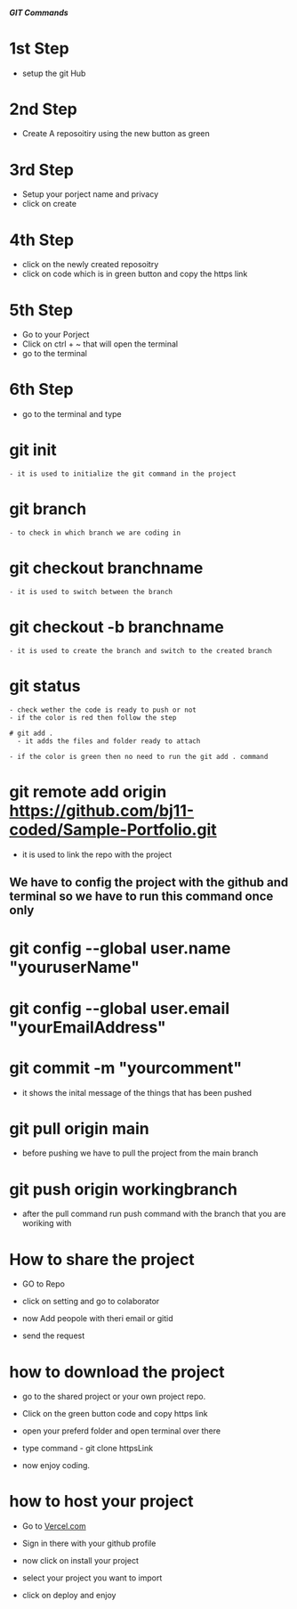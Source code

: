 #####                GIT Commands

# 1st Step 
 - setup the git Hub

# 2nd Step 
 - Create A reposoitiry using the new button as green

# 3rd Step 
 - Setup your porject name and privacy 
 - click on create

# 4th Step
  - click on the newly created reposoitry
  - click on code which is in green button and copy the https link


# 5th Step 
  - Go to your Porject 
  - Click on ctrl + ~ that will open the terminal 
  - go to the terminal 

# 6th Step
  - go to the terminal and type

  # git init   
    - it is used to initialize the git command in the project

  # git branch 
    - to check in which branch we are coding in

  # git checkout branchname
    - it is used to switch between the branch

  # git checkout -b branchname
    - it is used to create the branch and switch to the created branch 

  # git status
    - check wether the code is ready to push or not 
    - if the color is red then follow the step 

    # git add .
      - it adds the files and folder ready to attach 

    - if the color is green then no need to run the git add . command

  # git remote add origin https://github.com/bj11-coded/Sample-Portfolio.git
   - it is used to link the repo with the project

## We have to config the project with the github and terminal so we have to run this command once only 

   # git config --global user.name "youruserName"
   # git config --global user.email "yourEmailAddress"


   # git commit -m "yourcomment"
   - it shows the inital message of the things that has been pushed

   # git pull origin main 
   - before pushing we have to pull the project from the main branch 

   # git push origin workingbranch 
   - after the pull command run push command with the branch that you are woriking with



# How to share the project
 - GO to Repo

 - click on setting and go to colaborator

 - now Add peopole with theri email or gitid

 - send the request




 # how to download the project

 - go to the shared project or your own project repo.

 - Click on the green button code and copy https link

 - open your preferd folder and open terminal over there

 - type command -  git clone httpsLink

 - now enjoy coding.



 # how to host your project 

 - Go to [Vercel.com](https://vercel.com/)

 - Sign in there with your github profile

 - now click on install your project

 - select your project you want to import 

 - click on deploy and enjoy 




